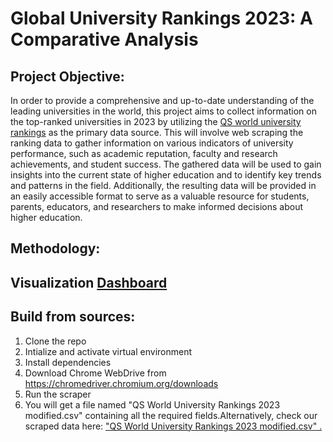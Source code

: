 # Global University Rankings 2023: A Comparative Analysis

## Project Objective: 
In order to provide a comprehensive and up-to-date understanding of the leading universities in the world, this project aims to collect information on the top-ranked universities in 2023 by utilizing the [QS world university rankings](https://www.topuniversities.com/university-rankings/world-university-rankings/2023) as the primary data source. This will involve web scraping the ranking data to gather information on various indicators of university performance, such as academic reputation, faculty and research achievements, and student success. The gathered data will be used to gain insights into the current state of higher education and to identify key trends and patterns in the field. Additionally, the resulting data will be provided in an easily accessible format to serve as a valuable resource for students, parents, educators, and researchers to make informed decisions about higher education.

## Methodology:

## Visualization [Dashboard](https://public.tableau.com/app/profile/naosher.mustakim/viz/QSWorldUniversityRankings2023/Dashboard1?publish=yes) 

## Build from sources:
1. Clone the repo
2. Intialize and activate virtual environment
3. Install dependencies
4. Download Chrome WebDrive from https://chromedriver.chromium.org/downloads
5. Run the scraper
6. You will get a file named "QS World University Rankings 2023 modified.csv" containing all the required fields.Alternatively, check our scraped data here: ["QS World University Rankings 2023 modified.csv" .](https://github.com/Naosher98/Global-University-Rankings-2023-A-Comparative-Analysings-2023/blob/main/Data/QS%20World%20University%20Rankings%202023%20modified.csv)
